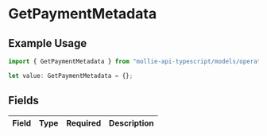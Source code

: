 # GetPaymentMetadata

## Example Usage

```typescript
import { GetPaymentMetadata } from "mollie-api-typescript/models/operations";

let value: GetPaymentMetadata = {};
```

## Fields

| Field       | Type        | Required    | Description |
| ----------- | ----------- | ----------- | ----------- |